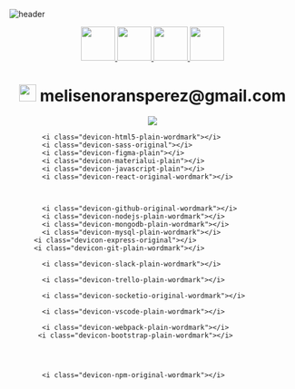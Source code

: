 
            
          
           
![header](https://capsule-render.vercel.app/api?type=waving&color=0:380b58,100:d372d3&height=300&section=header&text=Let's%20connect%20and%20have%20a%20chat&fontSize=50&fontColor=f6d9f6&desc=melisen)

<div align="center">
             <link rel="stylesheet" href="https://cdn.jsdelivr.net/gh/devicons/devicon@v2.15.1/devicon.min.css">
          
  <a href="https://www.instagram.com/_._melina_._._">
  <img height="60" src="https://img.shields.io/badge/-000000?style=for-the-badge&logo=Instagram&logoColor=white" />
</a>
  <a href="https://www.linkedin.com/in/melina-senorans-perez/">
  <img height="60" src="https://img.shields.io/badge/-000000?style=for-the-badge&logo=linkedin&logoColor=white" />
</a>
    <a href="https://twitter.com/MelinaSenorans">
  <img height="60" src="https://img.shields.io/badge/-000000??style=for-the-badge&logo=X&logoColor=white" />
</a>
<a href="https://github.com/melisen">
  <img height="60" src="https://img.shields.io/badge/-000000?style=for-the-badge&logo=GitHub&logoColor=white" />
</a>
 
<h1> <span><img height="30" src="https://cdn4.iconfinder.com/data/icons/logos-brands-in-colors/48/google-gmail-1024.png" /> </span> melisenoransperez@gmail.com </h1>
<img src="https://cdn.jsdelivr.net/gh/devicons/devicon/icons/webpack/webpack-plain-wordmark.svg" />
 <i class="devicon-bootstrap-plain-wordmark"></i>
</div>

  
           
            <i class="devicon-html5-plain-wordmark"></i>            
            <i class="devicon-sass-original"></i>          
            <i class="devicon-figma-plain"></i>            
            <i class="devicon-materialui-plain"></i>          
            <i class="devicon-javascript-plain"></i>            
            <i class="devicon-react-original-wordmark"></i>          
          
          
          
            <i class="devicon-github-original-wordmark"></i>            
            <i class="devicon-nodejs-plain-wordmark"></i>          
            <i class="devicon-mongodb-plain-wordmark"></i>            
            <i class="devicon-mysql-plain-wordmark"></i>          
          <i class="devicon-express-original"></i>
          <i class="devicon-git-plain-wordmark"></i>
          
            <i class="devicon-slack-plain-wordmark"></i>
            
            <i class="devicon-trello-plain-wordmark"></i>
          
            <i class="devicon-socketio-original-wordmark"></i>
          
            <i class="devicon-vscode-plain-wordmark"></i>
          
            <i class="devicon-webpack-plain-wordmark"></i>
           <i class="devicon-bootstrap-plain-wordmark"></i>
            
          
          
          
            <i class="devicon-npm-original-wordmark"></i>
          
 



<!--
**melisen/melisen** is a ✨ _special_ ✨ repository because its `README.md` (this file) appears on your GitHub profile.

Here are some ideas to get you started:

- 🔭 I’m currently working on ...
- 🌱 I’m currently learning ...
- 👯 I’m looking to collaborate on ...
- 🤔 I’m looking for help with ...
- 💬 Ask me about ...
- 📫 How to reach me: ...
- 😄 Pronouns: ...
- ⚡ Fun fact: ...
-->
